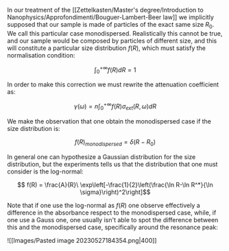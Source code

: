 In our treatment of the [[Zettelkasten/Master's degree/Introduction to Nanophysics/Approfondimenti/Bouguer-Lambert-Beer law]] we implicitly supposed that our sample is made of particles of the exact same size $R_0$. We call this particular case monodispersed.
Realistically this cannot be true, and our sample would be composed by particles of different size, and this will constitute a particular size distribution $f(R)$, which must satisfy the normalisation condition:

$$ \int_0^{+\infty}f(R)dR = 1 $$

In order to make this correction we must rewrite the attenuation coefficient as:

$$ \gamma(\omega) = n \int_0^{+\infty}f(R) \sigma_{ext}(R,\omega)dR $$

We make the observation that one obtain the monodispersed case if the size distribution is:

$$ f(R)_{monodispersed} = \delta(R-R_0) $$

In general one can hypothesize a Gaussian distribution for the size distribution, but the experiments tells us that the distribution that one must consider is the log-normal:

$$ f(R) = \frac{A}{R}\ \exp\left[-\frac{1}{2}\left(\frac{\ln R-\ln R^*}{\ln \sigma}\right)^2\right]$$

Note that if one use the log-normal as $f(R)$ one observe effectively a difference in the absorbance respect to the monodispersed case, while, if one use a Gauss one, one usually isn't able to spot the difference between this and the monodispersed case, specifically around the resonance peak:

![[Images/Pasted image 20230527184354.png|400]]